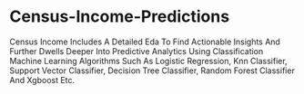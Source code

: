 # Census-Income-Predictions
Census Income Includes A Detailed Eda To Find Actionable Insights And Further Dwells Deeper Into Predictive Analytics Using Classification  Machine Learning Algorithms Such As Logistic Regression, Knn Classifier, Support Vector Classifier, Decision Tree Classifier, Random Forest Classifier And Xgboost Etc.
